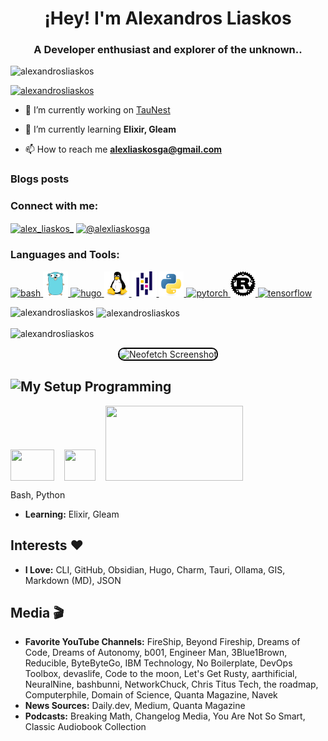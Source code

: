 <h1 align="center">¡Hey! I'm Alexandros Liaskos</h1>
<h3 align="center">A Developer enthusiast and explorer of the unknown..</h3>

<p align="left"> <img src="https://komarev.com/ghpvc/?username=alexandrosliaskos&label=Profile%20views&color=0e75b6&style=flat" alt="alexandrosliaskos" /> </p>

<p align="left"> <a href="https://github.com/ryo-ma/github-profile-trophy"><img src="https://github-profile-trophy.vercel.app/?username=alexandrosliaskos" alt="alexandrosliaskos" /></a> </p>

- 🔭 I’m currently working on [TauNest](https://github.com/AlexandrosLiaskos/TauNest)

- 🌱 I’m currently learning **Elixir, Gleam**

- 📫 How to reach me **alexliaskosga@gmail.com**

### Blogs posts
<!-- BLOG-POST-LIST:START -->
<!-- BLOG-POST-LIST:END -->

<h3 align="left">Connect with me:</h3>
<p align="left">
<a href="https://instagram.com/alex_liaskos_" target="blank"><img align="center" src="https://raw.githubusercontent.com/rahuldkjain/github-profile-readme-generator/master/src/images/icons/Social/instagram.svg" alt="alex_liaskos_" height="30" width="40" /></a>
<a href="https://medium.com/@alexliaskosga" target="blank"><img align="center" src="https://raw.githubusercontent.com/rahuldkjain/github-profile-readme-generator/master/src/images/icons/Social/medium.svg" alt="@alexliaskosga" height="30" width="40" /></a>
</p>

<h3 align="left">Languages and Tools:</h3>
<p align="left"> <a href="https://www.gnu.org/software/bash/" target="_blank" rel="noreferrer"> <img src="https://www.vectorlogo.zone/logos/gnu_bash/gnu_bash-icon.svg" alt="bash" width="40" height="40"/> </a> <a href="https://golang.org" target="_blank" rel="noreferrer"> <img src="https://raw.githubusercontent.com/devicons/devicon/master/icons/go/go-original.svg" alt="go" width="40" height="40"/> </a> <a href="https://gohugo.io/" target="_blank" rel="noreferrer"> <img src="https://api.iconify.design/logos-hugo.svg" alt="hugo" width="40" height="40"/> </a> <a href="https://www.linux.org/" target="_blank" rel="noreferrer"> <img src="https://raw.githubusercontent.com/devicons/devicon/master/icons/linux/linux-original.svg" alt="linux" width="40" height="40"/> </a> <a href="https://pandas.pydata.org/" target="_blank" rel="noreferrer"> <img src="https://raw.githubusercontent.com/devicons/devicon/2ae2a900d2f041da66e950e4d48052658d850630/icons/pandas/pandas-original.svg" alt="pandas" width="40" height="40"/> </a> <a href="https://www.python.org" target="_blank" rel="noreferrer"> <img src="https://raw.githubusercontent.com/devicons/devicon/master/icons/python/python-original.svg" alt="python" width="40" height="40"/> </a> <a href="https://pytorch.org/" target="_blank" rel="noreferrer"> <img src="https://www.vectorlogo.zone/logos/pytorch/pytorch-icon.svg" alt="pytorch" width="40" height="40"/> </a> <a href="https://www.rust-lang.org" target="_blank" rel="noreferrer"> <img src="https://raw.githubusercontent.com/devicons/devicon/master/icons/rust/rust-plain.svg" alt="rust" width="40" height="40"/> </a> <a href="https://www.tensorflow.org" target="_blank" rel="noreferrer"> <img src="https://www.vectorlogo.zone/logos/tensorflow/tensorflow-icon.svg" alt="tensorflow" width="40" height="40"/> </a> </p>

<p><img align="left" src="https://github-readme-stats.vercel.app/api/top-langs?username=alexandrosliaskos&show_icons=true&locale=en&layout=compact" alt="alexandrosliaskos" /></p>

<p>&nbsp;<img align="center" src="https://github-readme-stats.vercel.app/api?username=alexandrosliaskos&show_icons=true&locale=en" alt="alexandrosliaskos" /></p>

<p><img align="center" src="https://github-readme-streak-stats.herokuapp.com/?user=alexandrosliaskos&" alt="alexandrosliaskos" /></p>




<p align="center">
  <img src="https://github.com/AlexandrosLiaskos/AlexandrosLiaskos/assets/128935863/a34c0c08-9b04-49e2-bb70-68a7d32fe54e" alt="Neofetch Screenshot" style="border: 2px solid #000; border-radius: 10px;">
</p>

## <img src="https://github.com/AlexandrosLiaskos/Alexandros-Liaskos/assets/128935863/1de6b213-d86a-44b7-897e-c086e9e2eced" width="30" height="30" style="vertical-align: bottom;" alt="My Setup"> Programming
<img src="https://github.com/AlexandrosLiaskos/AlexandrosLiaskos/assets/128935863/27f41921-c69d-4904-b82b-6521db4dce1e" width="70" height="50" style="vertical-align: bottom;">&nbsp;&nbsp;&nbsp;
<img src="https://github.com/AlexandrosLiaskos/AlexandrosLiaskos/assets/128935863/6159bb72-42ea-4bc3-9199-457e53f76878" width="50" height="50" style="vertical-align: bottom;">&nbsp;&nbsp;&nbsp;
<img src="https://github.com/AlexandrosLiaskos/AlexandrosLiaskos/assets/128935863/28af794c-a729-476f-9261-d44a07d71055" width="220" height="120" style="vertical-align: bottom;">



Bash, Python
- **Learning:** Elixir, Gleam

## Interests ❤️
- **I Love:** CLI, GitHub, Obsidian, Hugo, Charm, Tauri, Ollama, GIS, Markdown (MD), JSON

## Media 🎬
- **Favorite YouTube Channels:** FireShip, Beyond Fireship, Dreams of Code, Dreams of Autonomy, b001, Engineer Man, 3Blue1Brown, Reducible, ByteByteGo, IBM Technology, No Boilerplate, DevOps Toolbox, devaslife, Code to the moon, Let's Get Rusty, aarthificial, NeuralNine, bashbunni, NetworkChuck, Chris Titus Tech, the roadmap, Computerphile, Domain of Science, Quanta Magazine, Navek
- **News Sources:** Daily.dev, Medium, Quanta Magazine
- **Podcasts:** Breaking Math, Changelog Media, You Are Not So Smart, Classic Audiobook Collection
